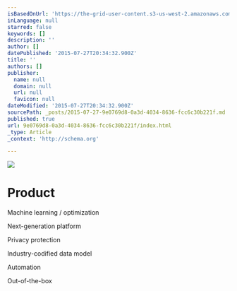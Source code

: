 ```yaml
---
isBasedOnUrl: 'https://the-grid-user-content.s3-us-west-2.amazonaws.com/6582c0fd-1a8c-4bc6-bfde-a3c293f8eb17.jpg'
inLanguage: null
starred: false
keywords: []
description: ''
author: []
datePublished: '2015-07-27T20:34:32.900Z'
title: ''
authors: []
publisher:
  name: null
  domain: null
  url: null
  favicon: null
dateModified: '2015-07-27T20:34:32.900Z'
sourcePath: _posts/2015-07-27-9e0769d8-0a3d-4034-8636-fcc6c30b221f.md
published: true
url: 9e0769d8-0a3d-4034-8636-fcc6c30b221f/index.html
_type: Article
_context: 'http://schema.org'

---
```

![](https://the-grid-user-content.s3-us-west-2.amazonaws.com/6582c0fd-1a8c-4bc6-bfde-a3c293f8eb17.jpg)

# **Product**

Machine learning / optimization

Next-generation platform

Privacy protection

Industry-codified data model

Automation

Out-of-the-box